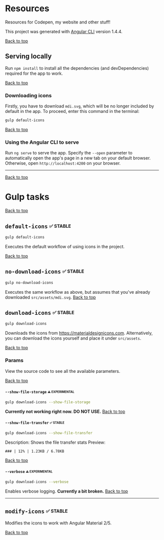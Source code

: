 <a name="top"></a>
# Resources

Resources for Codepen, my website and other stuff!

This project was generated with [Angular CLI](https://github.com/angular/angular-cli) version 1.4.4.

[Back to top](#top)
## Serving locally
Run `npm install` to install all the dependencies (and devDependencies) required for the app to work.

[Back to top](#top)
### Downloading icons
Firstly, you have to download `mdi.svg`, which will be no longer included by default in the app. To proceed, enter this command in the terminal:
```bash
gulp default-icons
```
[Back to top](#top)
### Using the Angular CLI to serve
Run `ng serve` to serve the app. Specify the `--open` parameter to automatically open the app's page in a new tab on your default browser. Otherwise, open `http://localhost:4200` on your browser.

---
[Back to top](#top)
# Gulp tasks
[Back to top](#top)
## `default-icons` <sub><sup>:white_check_mark: STABLE</sup></sub>
```bash
gulp default-icons
```
Executes the default workflow of using icons in the project.

[Back to top](#top)
## `no-download-icons` <sub><sup>:white_check_mark: STABLE</sup></sub>
```bash
gulp no-download-icons
```
Executes the same workflow as above, but assumes that you've already downloaded `src/assets/mdi.svg`.
[Back to top](#top)
## `download-icons` <sub><sup>:white_check_mark: STABLE</sup></sub>
```bash
gulp download-icons
```
Downloads the icons from <https://materialdesignicons.com>.
Alternatively, you can download the icons yourself and place it under `src/assets`.

[Back to top](#top)

### Params
View the source code to see all the available parameters.

[Back to top](#top)
#### `--show-file-storage` <sub><sup>:warning: EXPERIMENTAL</sup></sub>
```bash
gulp download-icons --show-file-storage
```
**Currently not working right now. DO NOT USE.**
[Back to top](#top)
#### `--show-file-transfer` <sub><sup>:white_check_mark: STABLE</sup></sub>
```bash
gulp download-icons --show-file-transfer
```
Description: Shows the file transfer stats
Preview:

```
### | 12% | 1.23KB / 6.78KB
```
[Back to top](#top)

#### `--verbose` <sub><sup>:warning: EXPERIMENTAL</sup></sub>
```bash
gulp download-icons --verbose
```
Enables verbose logging.
**Currently a bit broken.**
[Back to top](#top)

---
## `modify-icons` <sub><sup>:white_check_mark: STABLE</sup></sub>
Modifies the icons to work with Angular Material 2/5.

[Back to top](#top)